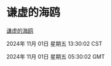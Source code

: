 # 谦虚的海鸥
[谦虚的海鸥](http://219.139.197.74:56308/qxdho/course/base/hotlink/index.php)

2024年 11月 01日 星期五 13:30:02 CST

2024年 11月 01日 星期五 05:30:02 GMT

